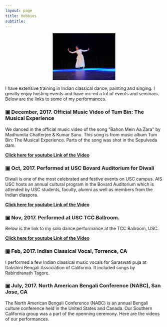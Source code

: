 ```yaml
---
layout: page
title: Hobbies
subtitle: 
---
```


<center>
<figure>
  <img src="img/dance-1.jpg"  width="200" >
</figure>
</center>

I have extensive training in Indian classical dance, painting and singing. I greatly enjoy hosting events and have mc-ed a lot of events and seminars. Below are the links to some of my performances.


### &#x25A3; December, 2017. Official Music Video of Tum Bin: The Musical Experience

We danced in the official music video of the song "Bahon Mein Aa Zara" by Madhumita Chatterjee & Kumar Sanu. This song is from music album Tum Bin: The Musical Experience. Parts of the song was shot in the Sepulveda dam. 

<a href="https://www.youtube.com/watch?v=bDBjPZix4eE"><b>Click here for youtube Link of the Video</b></a>

### &#x25A3; Oct, 2017. Performed at USC Bovard Auditorium for Diwali

Diwali is one of the most celebrated and festive events on USC campus. AIS USC hosts an annual cultural program in the Bovard Auditorium which is attended by USC students, faculty, alumni as well as members from the Indian diaspora. 

<a href="https://youtu.be/Y2kzaL4mLCw"><b>Click here for youtube Link of the Video</b></a>

### &#x25A3; Nov, 2017. Performed at USC TCC Ballroom.

Below is the link to my solo dance performance at the TCC Ballroom, USC.  

<a href="https://youtu.be/Bahj06-m96k"><b>Click here for youtube Link of the Video</b></a>

### &#x25A3; Feb, 2017. Indian Classical Vocal, Torrence, CA

I performed a few Indian classical music vocals for Saraswati puja at Dakshini Bengali Association of California. It included songs by Rabindranath Tagore.

### &#x25A3; July, 2017. North American Bengali Conference (NABC), San Jose, CA

The North American Bengali Conference (NABC) is an annual Bengali culture conference held in the United States and Canada. Our Southern California group was a part of the openning ceremony. Here are the videos of our performances. 


